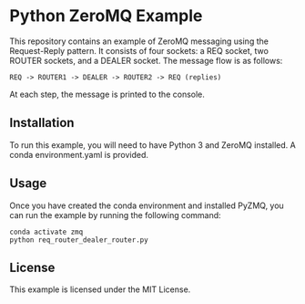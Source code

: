 # Python ZeroMQ Example

This repository contains an example of ZeroMQ messaging using the Request-Reply pattern. It consists of four sockets: a REQ socket, two ROUTER sockets, and a DEALER socket. The message flow is as follows:

    REQ -> ROUTER1 -> DEALER -> ROUTER2 -> REQ (replies)

At each step, the message is printed to the console.

## Installation

To run this example, you will need to have Python 3 and ZeroMQ installed. A conda environment.yaml is provided.

## Usage

Once you have created the conda environment and installed PyZMQ, you can run the example by running the following command:

```
conda activate zmq
python req_router_dealer_router.py
```

## License

This example is licensed under the MIT License.

